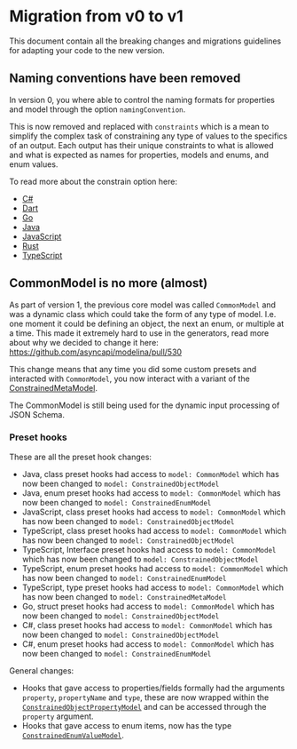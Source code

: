 # Migration from v0 to v1
This document contain all the breaking changes and migrations guidelines for adapting your code to the new version.

## Naming conventions have been removed
In version 0, you where able to control the naming formats for properties and model through the option `namingConvention`. 

This is now removed and replaced with `constraints` which is a mean to simplify the complex task of constraining any type of values to the specifics of an output. Each output has their unique constraints to what is allowed and what is expected as names for properties, models and enums, and enum values.

To read more about the constrain option here:
- [C#](../constraints/CSharp.md)
- [Dart](../constraints/Dart.md)
- [Go](../constraints/Go.md)
- [Java](../constraints/Java.md)
- [JavaScript](../constraints/JavaScript.md)
- [Rust](../constraints/Rust.md)
- [TypeScript](../constraints/TypeScript.md)

## CommonModel is no more (almost)
As part of version 1, the previous core model was called `CommonModel` and was a dynamic class which could take the form of any type of model. I.e. one moment it could be defining an object, the next an enum, or multiple at a time. This made it extremely hard to use in the generators, read more about why we decided to change it here: https://github.com/asyncapi/modelina/pull/530

This change means that any time you did some custom presets and interacted with `CommonModel`, you now interact with a variant of the [ConstrainedMetaModel](../internal-model.md#the-constrained-meta-model).

The CommonModel is still being used for the dynamic input processing of JSON Schema.

### Preset hooks
These are all the preset hook changes:
- Java, class preset hooks had access to `model: CommonModel` which has now been changed to `model: ConstrainedObjectModel`
- Java, enum preset hooks had access to `model: CommonModel` which has now been changed to `model: ConstrainedEnumModel`
- JavaScript, class preset hooks had access to `model: CommonModel` which has now been changed to `model: ConstrainedObjectModel`
- TypeScript, class preset hooks had access to `model: CommonModel` which has now been changed to `model: ConstrainedObjectModel`
- TypeScript, Interface preset hooks had access to `model: CommonModel` which has now been changed to `model: ConstrainedObjectModel`
- TypeScript, enum preset hooks had access to `model: CommonModel` which has now been changed to `model: ConstrainedEnumModel`
- TypeScript, type preset hooks had access to `model: CommonModel` which has now been changed to `model: ConstrainedMetaModel`
- Go, struct preset hooks had access to `model: CommonModel` which has now been changed to `model: ConstrainedObjectModel`
- C#, class preset hooks had access to `model: CommonModel` which has now been changed to `model: ConstrainedObjectModel`
- C#, enum preset hooks had access to `model: CommonModel` which has now been changed to `model: ConstrainedEnumModel`

General changes:
- Hooks that gave access to properties/fields formally had the arguments `property`, `propertyName` and `type`, these are now wrapped within the [`ConstrainedObjectPropertyModel`](../internal-model.md#the-constrained-meta-model) and can be accessed through the `property` argument.
- Hooks that gave access to enum items, now has the type [`ConstrainedEnumValueModel`](../internal-model.md#the-constrained-meta-model).